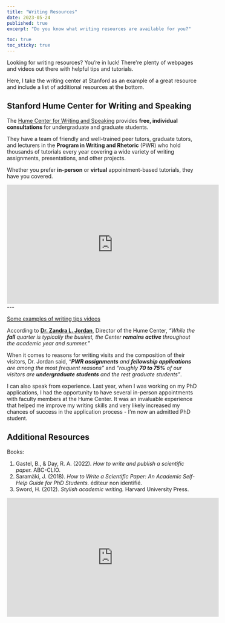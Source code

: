 ```yaml
---
title: "Writing Resources"
date: 2023-05-24
published: true
excerpt: "Do you know what writing resources are available for you?"

toc: true
toc_sticky: true
---
```


Looking for writing resources? You’re in luck! There're plenty of webpages and videos out there with helpful tips and tutorials. 

Here, I take the writing center at Stanford as an example of a great resource and include a list of additional resources at the bottom.

## Stanford Hume Center for Writing and Speaking

The <a href="https://hume.stanford.edu/">Hume Center for Writing and Speaking</a> provides **free, individual consultations** for undergraduate and graduate students. 

They have a team of friendly and well-trained peer tutors, graduate tutors, and lecturers in the **Program in Writing and Rhetoric** (PWR) who hold thousands of tutorials every year covering a wide variety of writing assignments, presentations, and other projects. 

Whether you prefer **in-person** or **virtual** appointment-based tutorials, they have you covered.

<iframe width="560" height="315" src="https://www.youtube.com/embed/rn3XUfC5WCY" title="YouTube video player" frameborder="0" allow="accelerometer; autoplay; clipboard-write; encrypted-media; gyroscope; picture-in-picture; web-share" allowfullscreen></iframe>
---

<a href="https://hume.stanford.edu/writing/undergraduate-students/writing-and-speaking-tips-videos-frosh">Some examples of writing tips videos</a>

According to <a href="https://profiles.stanford.edu/zandra-jordan">**Dr. Zandra L. Jordan**</a>, Director of the Hume Center, *“While the **fall** quarter is typically the busiest, the Center **remains active** throughout the academic year and summer.”*

When it comes to reasons for writing visits and the composition of their visitors, Dr. Jordan said, *“**PWR assignments** and **fellowship applications** are among the most frequent reasons”* and *“roughly **70 to 75%** of our visitors are **undergraduate students** and the rest graduate students”*.

I can also speak from experience. Last year, when I was working on my PhD applications, I had the opportunity to have several in-person appointments with faculty members at the Hume Center. It was an invaluable experience that helped me improve my writing skills and very likely increased my chances of success in the application process - I'm now an admitted PhD student.

## Additional Resources

Books:
1. Gastel, B., & Day, R. A. (2022). *How to write and publish a scientific paper.* ABC-CLIO.
2. Saramäki, J. (2018). *How to Write a Scientific Paper: An Academic Self-Help Guide for PhD Students.* éditeur non identifié.
3. Sword, H. (2012). *Stylish academic writing.* Harvard University Press.

<iframe width="560" height="315" src="https://www.youtube.com/embed/nQsRvAVSVeM" title="YouTube video player" frameborder="0" allow="accelerometer; autoplay; clipboard-write; encrypted-media; gyroscope; picture-in-picture; web-share" allowfullscreen></iframe>
